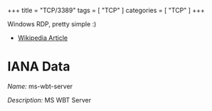 +++
title = "TCP/3389"
tags = [ "TCP" ]
categories = [ "TCP" ]
+++

Windows RDP, pretty simple :)

* [Wikipedia Article](http://en.wikipedia.org/wiki/Remote_Desktop_Protocol)

# IANA Data

_Name:_ ms-wbt-server

_Description:_ MS WBT Server

